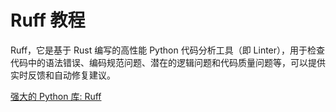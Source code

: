 # Ruff 教程

Ruff，它是基于 Rust 编写的高性能 Python 代码分析工具（即 Linter），用于检查代码中的语法错误、编码规范问题、潜在的逻辑问题和代码质量问题等，可以提供实时反馈和自动修复建议。

<seealso>
<category ref="ref_docs">
    <a href="https://mp.weixin.qq.com/s/uMjrEfVzlFgZIALxR0EHjw">强大的 Python 库: Ruff</a>
</category>
<category ref="ref_github">
</category>
<category ref="ref_issues">
</category>
<category ref="ref_hf">
</category>
<category ref="ref_ms">
</category>
</seealso>